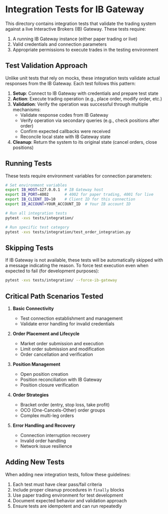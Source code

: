 # Integration Tests for IB Gateway

This directory contains integration tests that validate the trading system against a live Interactive Brokers (IB) Gateway. These tests require:

1. A running IB Gateway instance (either paper trading or live)
2. Valid credentials and connection parameters
3. Appropriate permissions to execute trades in the testing environment

## Test Validation Approach

Unlike unit tests that rely on mocks, these integration tests validate actual responses from the IB Gateway. Each test follows this pattern:

1. **Setup**: Connect to IB Gateway with credentials and prepare test state
2. **Action**: Execute trading operation (e.g., place order, modify order, etc.)
3. **Validation**: Verify the operation was successful through multiple mechanisms:
   - Validate response codes from IB Gateway
   - Verify operation via secondary queries (e.g., check positions after order)
   - Confirm expected callbacks were received
   - Reconcile local state with IB Gateway state
4. **Cleanup**: Return the system to its original state (cancel orders, close positions)

## Running Tests

These tests require environment variables for connection parameters:

```bash
# Set environment variables
export IB_HOST=127.0.0.1  # IB Gateway host
export IB_PORT=4002       # 4002 for paper trading, 4001 for live
export IB_CLIENT_ID=10    # Client ID for this connection
export IB_ACCOUNT=YOUR_ACCOUNT_ID  # Your IB account ID

# Run all integration tests
pytest -xvs tests/integration/

# Run specific test category
pytest -xvs tests/integration/test_order_integration.py
```

## Skipping Tests

If IB Gateway is not available, these tests will be automatically skipped with a message indicating the reason. To force test execution even when expected to fail (for development purposes):

```bash
pytest -xvs tests/integration/ --force-ib-gateway
```

## Critical Path Scenarios Tested

1. **Basic Connectivity**
   - Test connection establishment and management
   - Validate error handling for invalid credentials

2. **Order Placement and Lifecycle**
   - Market order submission and execution
   - Limit order submission and modification
   - Order cancellation and verification

3. **Position Management**
   - Open position creation
   - Position reconciliation with IB Gateway
   - Position closure verification

4. **Order Strategies**
   - Bracket order (entry, stop loss, take profit)
   - OCO (One-Cancels-Other) order groups
   - Complex multi-leg orders

5. **Error Handling and Recovery**
   - Connection interruption recovery
   - Invalid order handling
   - Network issue resilience

## Adding New Tests

When adding new integration tests, follow these guidelines:

1. Each test must have clear pass/fail criteria
2. Include proper cleanup procedures in `finally` blocks
3. Use paper trading environment for test development
4. Document expected behavior and validation approach
5. Ensure tests are idempotent and can run repeatedly